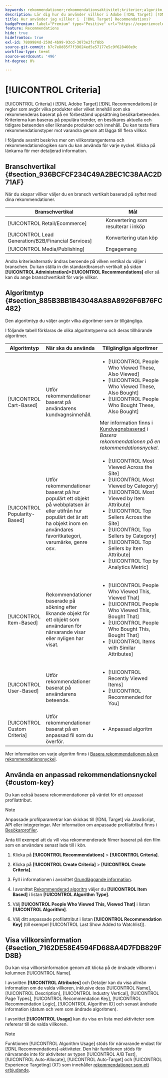 ```yaml
---
keywords: rekommendationer;rekommendationsaktivitet;kriterier;algoritm;rekommendationsnyckel;anpassad nyckel;branschvertikal;återförsäljning;e-handel;lead generation;b2b;finansiella tjänster;media;publicering
description: Lär dig hur du använder villkor i Adobe [!DNL Target] [!DNL Recommendations].
title: Hur använder jag villkor i  [!DNL Target] Recommendations?
badgePremium: label="Premium" type="Positive" url="https://experienceleague.adobe.com/docs/target/using/introduction/intro.html?lang=en#premium newtab=true" tooltip="Se vad som ingår i Target Premium."
feature: Recommendations
hide: true
hidefromtoc: true
exl-id: 7809984d-259d-4b99-93cd-3073e2fcf8bb
source-git-commit: b7c7e8d85f7f39024ed5e57177e5c9f628460e9c
workflow-type: tm+mt
source-wordcount: '496'
ht-degree: 0%

---
```


# [!UICONTROL Criteria]

[!UICONTROL Criteria] i [!DNL Adobe Target] [!DNL Recommendations] är regler som avgör vilka produkter eller vilket innehåll som ska rekommenderas baserat på en förbestämd uppsättning besökarbeteenden. Kriterierna kan baseras på populära trender, en besökares aktuella och tidigare beteenden eller liknande produkter och innehåll. Du kan testa flera rekommendationstyper mot varandra genom att lägga till flera villkor.

I följande avsnitt beskrivs mer om villkorstangenterna och rekommendationslogiken som du kan använda för varje nyckel. Klicka på länkarna för mer detaljerad information.

## Branschvertikal {#section_936BCFCF234C49A2BEC1C38AAC2D71AF}

När du skapar villkor väljer du en bransch vertikalt baserad på syftet med dina rekommendationer.

| Branschvertikal | Mål |
|--- |--- |
| [!UICONTROL Retail/Ecommerce] | Konvertering som resulterar i inköp |
| [!UICONTROL Lead Generation/B2B/Financial Services] | Konvertering utan köp |
| [!UICONTROL Media/Publishing] | Engagemang |

Andra kriteriealternativ ändras beroende på vilken vertikal du väljer i branschen. Du kan ställa in din standardbransch vertikalt på sidan **[!UICONTROL Administration]>[!UICONTROL Recommendations]** eller så kan du ange branschvertikalt för varje villkor.

## Algoritmtyp {#section_885B3BB1B43048A88A8926F6B76FC482}

Den algoritmtyp du väljer avgör vilka algoritmer som är tillgängliga.

I följande tabell förklaras de olika algoritmtyperna och deras tillhörande algoritmer.

| Algoritmtyp | När ska du använda | Tillgängliga algoritmer |
| --- | --- | --- |
| [!UICONTROL Cart-Based] | Utför rekommendationer baserat på användarens kundvagnsinnehåll. | <ul><li>[!UICONTROL People Who Viewed These, Also Viewed]</li><li>[!UICONTROL People Who Viewed These, Also Bought]</li><li>[!UICONTROL People Who Bought These, Also Bought]</li></ul>Mer information finns i [Kundvagnsbaserad](/help/main/c-recommendations/c-algorithms/base-the-recommendation-on-a-recommendation-key.md#cart-based) i *Basera rekommendationen på en rekommendationsnyckel*. |
| [!UICONTROL Popularity-Based] | Utför rekommendationer baserat på hur populärt ett objekt på webbplatsen är eller utifrån hur populärt det är att ha objekt inom en användares favoritkategori, varumärke, genre osv. | <ul><li>[!UICONTROL Most Viewed Across the Site]</li><li>[!UICONTROL Most Viewed by Category]</li><li>[!UICONTROL Most Viewed by Item Attribute]</li><li>[!UICONTROL Top Sellers Across the Site]</li><li>[!UICONTROL Top Sellers by Category]</li><li>[!UICONTROL Top Sellers by Item Attribute]</li><li>[!UICONTROL Top by Analytics Metric]</li></ul> |
| [!UICONTROL Item-Based] | Rekommendationer baserade på sökning efter liknande objekt för ett objekt som användaren för närvarande visar eller nyligen har visat. | <ul><li>[!UICONTROL People Who Viewed This, Viewed That]</li><li>[!UICONTROL People Who Viewed This, Bought That]</li><li>[!UICONTROL People Who Bought This, Bought That]</li><li>[!UICONTROL Items with Similar Attributes]</li></ul> |
| [!UICONTROL User-Based] | Utför rekommendationer baserat på användarens beteende. | <ul><li>[!UICONTROL Recently Viewed Items]</li><li>[!UICONTROL Recommended for You]</li></ul> |
| [!UICONTROL Custom Criteria] | Utför rekommendationer baserat på en anpassad fil som du överför. | <ul><li>Anpassad algoritm</li></ul> |

Mer information om varje algoritm finns i [Basera rekommendationen på en rekommendationsnyckel](/help/main/c-recommendations/c-algorithms/base-the-recommendation-on-a-recommendation-key.md).

## Använda en anpassad rekommendationsnyckel {#custom-key}

Du kan också basera rekommendationer på värdet för ett anpassat profilattribut.

>[!NOTE]
>
>Anpassade profilparametrar kan skickas till [!DNL Target] via JavaScript, API eller integreringar. Mer information om anpassade profilattribut finns i [Besökarprofiler](/help/main/c-target/c-visitor-profile/visitor-profile.md).

Anta till exempel att du vill visa rekommenderade filmer baserat på den film som en användare senast lade till i kön.

1. Klicka på **[!UICONTROL Recommendations]** > **[!UICONTROL Criteria]**.

1. Klicka på **[!UICONTROL Create Criteria]** > **[!UICONTROL Create Criteria]**.

1. Fyll i informationen i avsnittet [Grundläggande information](/help/main/c-recommendations/c-algorithms/create-new-algorithm.md#info).

1. I avsnittet [Rekommenderad algoritm](/help/main/c-recommendations/c-algorithms/create-new-algorithm.md#rec-algo) väljer du **[!UICONTROL Item Based]** i listan **[!UICONTROL Algorithm Type]**.

1. Välj **[!UICONTROL People Who Viewed This, Viewed That]** i listan **[!UICONTROL Algorithm]**.

1. Välj ditt anpassade profilattribut i listan **[!UICONTROL Recommendation Key]** (till exempel [!UICONTROL Last Show Added to Watchlist]).

## Visa villkorsinformation {#section_7162DE58E4594FD688A4D7FDB829FD8B}

Du kan visa villkorsinformation genom att klicka på de önskade villkoren i kolumnen [!UICONTROL Name].

I avsnitten **[!UICONTROL Attributes]** och Detaljer kan du visa allmän information om de valda villkoren, inklusive dess [!UICONTROL Name], [!UICONTROL Description], [!UICONTROL Industry Vertical], [!UICONTROL Page Types], [!UICONTROL Recommendation Key], [!UICONTROL Recommendation Logic], [!UICONTROL Algorithm ID] och senast ändrade information (datum och vem som ändrade algoritmen).

I avsnittet **[!UICONTROL Usage]** kan du visa en lista med aktiviteter som refererar till de valda villkoren.

>[!NOTE]
>
>Funktionen [!UICONTROL Algorithm Usage] stöds för närvarande endast för [!DNL Recommendations]-aktiviteter. Den här funktionen stöds för närvarande inte för aktiviteter av typen [!UICONTROL A/B Test], [!UICONTROL Auto-Allocate], [!UICONTROL Auto-Target] och [!UICONTROL Experience Targeting] (XT) som innehåller [rekommendationer som ett erbjudande](/help/main/c-recommendations/recommendations-as-an-offer.md).

